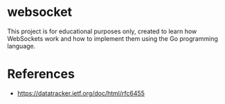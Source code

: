# websocket
This project is for educational purposes only, created to learn how WebSockets work and how to implement them using the Go programming language.

# References
- https://datatracker.ietf.org/doc/html/rfc6455
